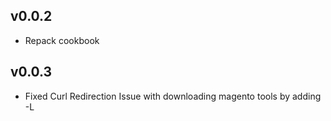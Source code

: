 v0.0.2
------

* Repack cookbook

v0.0.3
------

* Fixed Curl Redirection Issue with downloading magento tools by adding -L 

